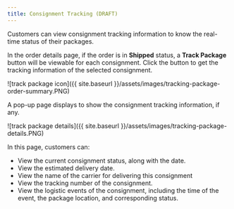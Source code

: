 ```yaml
---
title: Consignment Tracking (DRAFT)
---
```


Customers can view consignment tracking information to know the real-time status of their packages.

In the order details page, if the order is in **Shipped** status, a **Track Package** button will be viewable for each consignment. Click the button to get the tracking information of the selected consignment.

![track package icon]({{ site.baseurl }}/assets/images/tracking-package-order-summary.PNG)

A pop-up page displays to show the consignment tracking information, if any.

![track package details]({{ site.baseurl }}/assets/images/tracking-package-details.PNG)

In this page, customers can:
 - View the current consignment status, along with the date.
 - View the estimated delivery date.
 - View the name of the carrier for delivering this consignment
 - View the tracking number of the consignment. 
 - View the logistic events of the consignment, including the time of the event, the package location, and corresponding status. 